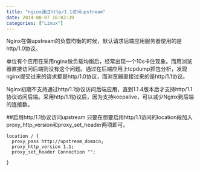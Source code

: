 ```yaml
---
title: "nginx通过http/1.1访问upstream"
date: 2014-08-07 16:03:39
categories: ["Linux"]
---
```


Nginx在做upstream的负载均衡的时候，默认请求后端应用服务器使用的是http/1.0协议。

单位有个应用在采用nginx做负载均衡后，经常出现一个10s卡住现象。而用浏览器直接访问后端则没有这个问题。通过在后端应用上tcpdump抓包分析，发现nginx提交过来的请求都是http/1.0协议，而浏览器直接过来的是http/1.1协议。

Nginx初期不支持通过http/1.1协议访问后端应用，直到1.1.4版本后才支持http/1.1协议访问后端。采用http/1.1协议后，因为支持keepalive，可以减少Nginx到后端的连接数。

##启用http/1.1协议访问upstream
只要在想要启用http/1.1访问的location段加入proxy_http_version和proxy_set_header两项即可。

```
location / {
  proxy_pass http://upstream_domain;
  proxy_http_version 1.1;
  proxy_set_header Connection "";

}

```
